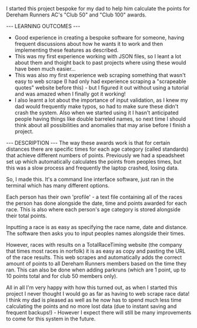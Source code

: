 I started this project bespoke for my dad to help him calculate the points for Dereham Runners AC's "Club 50" and "Club 100" awards.

--- LEARNING OUTCOMES ---
- Good experience in creating a bespoke software for someone, having frequent discussions about how he wants it to work and then implementing these features as described.
- This was my first experience working with JSON files, so I leant a lot about them and thoight back to past projects where using these would have been much easier...
- This was also my first experience web scraping something that wasn't easy to web scrape (I had only had experience scraping a "scrapeable quotes" website before this) - but I figured it out without using a tutorial and was amazed when I finally got it working!
- I also learnt a lot about the importance of input validation, as I knew my dad would frequently make typos, so had to make sure these didn't crash the system. Also when we started using it I hasn't anticipated people having things like double barreled names, so next time I should think about all possibilities and anomalies that may arise before I finish a project.


--- DESCRIPTION ---
The way these awards work is that for certain distances there are specific times for each age category (called standards) that achieve different numbers of points.
Previously we had a speadsheet set up which automatically calculates the points from peoples times, but this was a slow process and frequently the laptop crashed, losing data.

So, I made this. It's a command line interface software, just ran in the terminal which has many different options.

Each person has their own 'profile' - a text file containing all of the races the person has done alongside the date, time and points awarded for each race. This is also where each person's age category is stored alongside their total points.

Inputting a race is as easy as specifying the race name, date and distance. The software then asks you to input peoples names alongside their times.

However, races with results on a TotalRaceTiming website (the company that times most races in norfolk) it is as easy as copy and pasting the URL of the race results. This web scrapes and automatically adds the correct amount of points to all Dereham Runners members based on the time they ran. This can also be done when adding parkruns (which are 1 point, up to 10 points total and for club 50 members only).

All in all I'm very happy with how this turned out, as when I started this project I never thought I would go as far as having to web scrape race data! I think my dad is pleased as well as he now has to spend much less time calculating the points and no more lost data (due to instant saving and frequent backups!) - However I expect there will still be many improvements to come for this system in the future.
